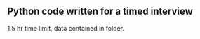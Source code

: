 Python code written for a timed interview
-----------------------------------------

1.5 hr time limit, data contained in folder. 
